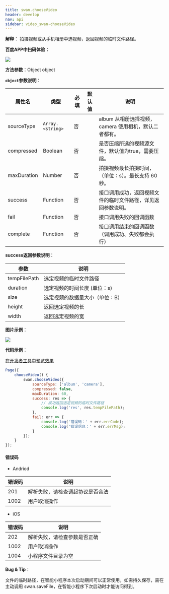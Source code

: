 ```yaml
---
title: swan.chooseVideo
header: develop
nav: api
sidebar: video_swan-chooseVideo
---
```




**解释**： 拍摄视频或从手机相册中选视频，返回视频的临时文件路径。

**百度APP中扫码体验：**

<img src="https://b.bdstatic.com/miniapp/assets/images/doc_demo/chooseVideo.png"  class="demo-qrcode-image" />

**方法参数**：Object object

**`object`参数说明**：

|属性名 |类型  |必填 | 默认值 |说明|
|---- | ---- | ---- | ----|----|
|sourceType | `Array.<string>` |否 | |  album 从相册选择视频，camera 使用相机，默认二者都有。|
|compressed  | Boolean | 否  | | 是否压缩所选的视频源文件，默认值为true，需要压缩。|
|maxDuration  | Number | 否  | | 拍摄视频最长拍摄时间，（单位：s）。最长支持 60 秒。|
|success |Function  |  否 | | 接口调用成功，返回视频文件的临时文件路径，详见返回参数说明。|
|fail  |  Function |   否 || 接口调用失败的回调函数|
|complete   | Function  |  否 | |  接口调用结束的回调函数（调用成功、失败都会执行）|

**success返回参数说明**：


|参数  |  说明 |
|---- | ---- |
|tempFilePath | 选定视频的临时文件路径 |
|duration | 选定视频的时间长度 (单位：s)|
|size | 选定视频的数据量大小（单位：B）|
|height | 返回选定视频的长 |
|width | 返回选定视频的宽 |


**图片示例**：

<div class="m-doc-custom-examples">
    <div class="m-doc-custom-examples-correct">
        <img src="https://b.bdstatic.com/miniapp/images/chooseVideo.gif">
    </div>
    <div class="m-doc-custom-examples-correct">
        <img src=" ">
    </div>
    <div class="m-doc-custom-examples-correct">
        <img src=" ">
    </div>     
</div>

**代码示例**：

<a href="swanide://fragment/b86b8c8cd6f7ad38c0139a8dc9a8699c1569395309880" title="在开发者工具中预览效果" target="_self">在开发者工具中预览效果</a>

```javascript
Page({
    chooseVideo() {
        swan.chooseVideo({
            sourceType: ['album', 'camera'],
            compressed: false,
            maxDuration: 60,
            success: res => {
                // 成功返回选定视频的临时文件路径
                console.log('res', res.tempFilePath);
            },
            fail: err => {
                console.log('错误码：' + err.errCode);
                console.log('错误信息：' + err.errMsg);
            }
        });
    }
});
```


#### 错误码

* Andriod

|错误码|说明|
|--|--|
|201|解析失败，请检查调起协议是否合法|
|1002|用户取消操作|

* iOS

|错误码|说明|
|--|--|
|202|解析失败，请检查参数是否正确       |
|1002|用户取消操作|
|1004|小程序文件目录为空|

**Bug & Tip**：

文件的临时路径，在智能小程序本次启动期间可以正常使用，如需持久保存，需在主动调用 swan.saveFile，在智能小程序下次启动时才能访问得到。
